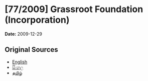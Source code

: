 # [77/2009] Grassroot Foundation (Incorporation)

**Date:** 2009-12-29

## Original Sources

- [English](https://documents.gov.lk/view/acts/2009/12/77-2009_E.pdf)
- [සිංහල](https://documents.gov.lk/view/acts/2009/12/77-2009_S.pdf)
- [தமிழ்](https://documents.gov.lk/view/acts/2009/12/77-2009_T.pdf)
